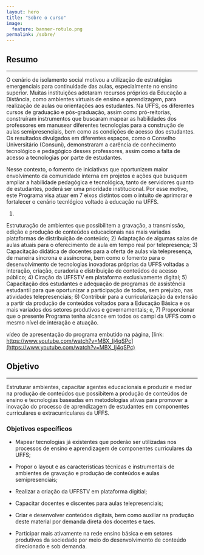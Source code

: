 ```yaml
---
layout: hero
title: "Sobre o curso"
image:
  feature: banner-rotulo.png
permalink: /sobre/
---
```


## Resumo
------
<p class="text-justify">O cenário de isolamento social motivou a utilização de estratégias emergenciais para continuidade das aulas, especialmente no ensino superior. Muitas instituições adotaram recursos próprios da Educação a Distância, como ambientes virtuais de ensino e aprendizagem, para realização de aulas ou orientações aos estudantes. Na UFFS, os diferentes cursos de graduação e pós-graduação, assim como pró-reitorias, construíram instrumentos que buscaram mapear as habilidades dos professores em manusear diferentes tecnologias para a construção de aulas semipresenciais, bem como as condições de acesso dos estudantes. Os resultados divulgados em diferentes espaços, como o Conselho Universitário (Consuni), demonstraram a carência de conhecimento tecnológico e pedagógico desses professores, assim como a falta de acesso a tecnologias por parte de estudantes.

Nesse contexto, o fomento de iniciativas que oportunizem maior envolvimento da comunidade interna em projetos e ações que busquem ampliar a habilidade pedagógica e tecnológica, tanto de servidores quanto de estudantes, poderá ser uma prioridade institucional. Por esse motivo, este Programa visa atuar em 7 eixos distintos com o intuito de aprimorar e fortalecer o cenário tecnlógico voltado à educação na UFFS.</p>


1. <p class="text-justify">
Estruturação de ambientes que possibilitem a gravação, a transmissão, edição e produção de conteúdos educacionais nas mais variadas plataformas  de distribuição de conteúdo; 2) Adaptação de algumas salas de aulas atuais para o oferecimento de aula em tempo real por telepresença; 3) Capacitação didática de docentes para a oferta de aulas via telepresença, de maneira síncrona e assíncrona, bem como o fomento para o desenvolvimento de tecnologias inovadoras próprias da UFFS voltadas a interação, criação, curadoria e distribuição de conteúdos de acesso público; 4) Ciração da UFFSTV em plataforma exclusivamente digital; 5) Capacitação dos estudantes e adequação de programas de assistência estudantil para que oportunizar a participação de todos, sem prejuízo, nas atividades telepresenciais; 6) Contribuir para a curricularização da extensão a partir da produção de conteúdos voltados para a Educação Básica e os mais variados dos setores produtivos e governamentais; e, 7) Proporcionar que o presente Programa tenha alcance em todos os campi da UFFS com o mesmo nível de interação e atuação.<p>

vídeo de apresentação do programa embutido na página, [link: https://www.youtube.com/watch?v=MBX_Ij4qSPc](https://www.youtube.com/watch?v=MBX_Ij4qSPc)



## Objetivo
------
<p class="text-justify">Estruturar ambientes, capacitar agentes educacionais e produzir e mediar na produção de conteúdos que possibitem a produção de conteúdos de ensino e tecnologias baseadas em metodologias ativas para promover a inovação do processo de aprendizagem de estudantes em componentes curriculares e extracurriculares da UFFS.</p>

### Objetivos específicos

- Mapear tecnologias já existentes que poderão ser utilizadas nos processos de ensino e aprendizagem de componentes curriculares da UFFS;

- Propor o layout e as características técnicas e instrumentais de ambientes de gravação e produção de conteúdos e aulas semipresenciais;

- Realizar a criação da UFFSTV em plataforma digitial;

- Capacitar docentes e discentes para aulas telepresenciais;

- Criar e desenvolver conteúdos digitais, bem como auxiliar na produção deste material por demanda direta dos docentes e taes.

- Participar mais ativamente na rede ensino básica e em setores produtivos da sociedade por meio do desenvolvimento de conteúdo direcionado e sob demanda.